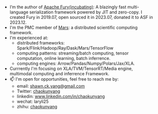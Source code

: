 
- I’m the author of [Apache Fury(incubating)](https://github.com/apache/incubator-fury): A blazingly fast multi-language serialization framework powered by JIT and zero-copy. I created Fury in 2019.07, open sourced it in 2023.07, donated it to ASF in 2023.12.
- I'm the PMC member of [Mars](https://github.com/mars-project/mars): a distributed scientific computing framework.
- I'm experienced at:
  - distributed frameworks: Spark/Flink/Hadoop/Ray/Dask/Mars/TensorFlow
  - computing patterns: streaming/batch computing, tensor computation, online learning, batch inferrence.
  - computing engines: Arrow/Pandas/Numpy/Polars/Jax/XLA.
- Currrently I'm focusing on XLA/TVM/TensorRT/Media engine, multimodal computing and inferrence Framework.
- 📫 I'm open for opportunities, feel free to reach me by:
  - email: shawn.ck.yang@gmail.com
  - Twitter: [chaokunyang](https://twitter.com/chaokunyang)
  - linkedin: www.linkedin.com/in/chaokunyang
  - wechat: laryli25
  - zhihu: [chaokunyang](https://www.zhihu.com/people/chaokunyang)
